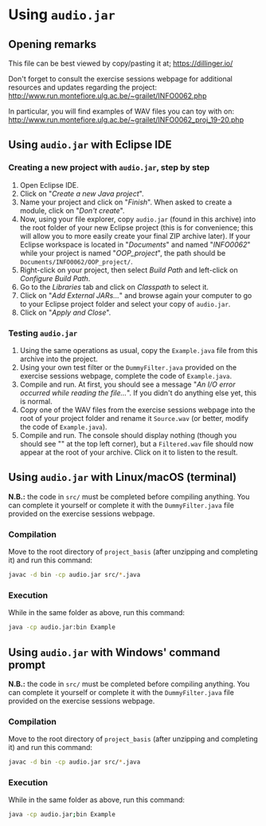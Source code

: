 # Using `audio.jar`

## Opening remarks

This file can be best viewed by copy/pasting it at;
https://dillinger.io/

Don't forget to consult the exercise sessions webpage for additional resources and updates regarding the project:
http://www.run.montefiore.ulg.ac.be/~grailet/INFO0062.php

In particular, you will find examples of WAV files you can toy with on:
http://www.run.montefiore.ulg.ac.be/~grailet/INFO0062_proj_19-20.php

## Using `audio.jar` with Eclipse IDE

### Creating a new project with `audio.jar`, step by step

1. Open Eclipse IDE.
2. Click on "_Create a new Java project_".
3. Name your project and click on "_Finish_". When asked to create a module, click on "_Don't create_".
4. Now, using your file explorer, copy `audio.jar` (found in this archive) into the root folder of your new Eclipse project (this is for convenience; this will allow you to more easily create your final ZIP archive later). If your Eclipse workspace is located in "_Documents_" and named "_INFO0062_" while your project is named "_OOP_project_", the path should be `Documents/INFO0062/OOP_project/`.
5. Right-click on your project, then select _Build Path_ and left-click on _Configure Build Path_.
6. Go to the _Libraries_ tab and click on _Classpath_ to select it.
7. Click on "_Add External JARs..._" and browse again your computer to go to your Eclipse project folder and select your copy of `audio.jar`.
8. Click on "_Apply and Close_".

### Testing `audio.jar`

1. Using the same operations as usual, copy the `Example.java` file from this archive into the project.
2. Using your own test filter or the `DummyFilter.java` provided on the exercise sessions webpage, complete the code of `Example.java`.
3. Compile and run. At first, you should see a message "_An I/O error occurred while reading the file..._". If you didn't do anything else yet, this is normal.
4. Copy one of the WAV files from the exercise sessions webpage into the root of your project folder and rename it `Source.wav` (or better, modify the code of `Example.java`).
5. Compile and run. The console should display nothing (though you should see "_<terminated>_" at the top left corner), but a `Filtered.wav` file should now appear at the root of your archive. Click on it to listen to the result.

## Using `audio.jar` with Linux/macOS (terminal)

**N.B.:** the code in `src/` must be completed before compiling anything. You can complete it yourself or complete it with the `DummyFilter.java` file provided on the exercise sessions webpage.

### Compilation

Move to the root directory of `project_basis` (after unzipping and completing it) and run this command:

```sh
javac -d bin -cp audio.jar src/*.java
```

### Execution

While in the same folder as above, run this command:

```sh
java -cp audio.jar:bin Example
```

## Using `audio.jar` with Windows' command prompt

**N.B.:** the code in `src/` must be completed before compiling anything. You can complete it yourself or complete it with the `DummyFilter.java` file provided on the exercise sessions webpage.

### Compilation

Move to the root directory of `project_basis` (after unzipping and completing it) and run this command:

```sh
javac -d bin -cp audio.jar src/*.java
```

### Execution

While in the same folder as above, run this command:

```sh
java -cp audio.jar;bin Example
```
